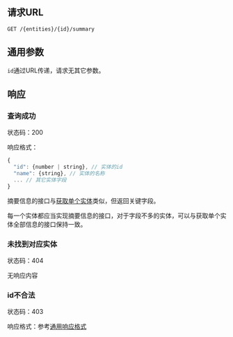 ## 请求URL
```
GET /{entities}/{id}/summary
```
## 通用参数

`id`通过URL传递，请求无其它参数。

## 响应

### 查询成功

状态码：200

响应格式：
```javascript
{
  "id": {number | string}, // 实体的id
  "name": {string}, // 实体的名称
  ... // 其它实体字段
}
```
摘要信息的接口与[获取单个实体]()类似，但返回关键字段。

每一个实体都应当实现摘要信息的接口，对于字段不多的实体，可以与获取单个实体全部信息的接口保持一致。

### 未找到对应实体

状态码：404

无响应内容

### id不合法

状态码：403

响应格式：参考[通用响应格式]()